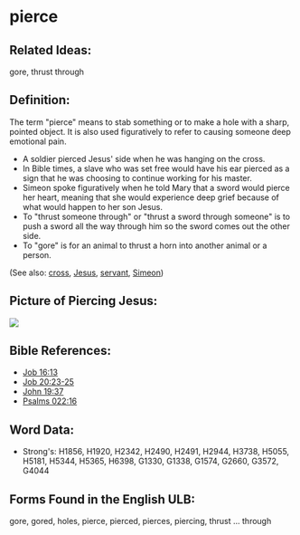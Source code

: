 # pierce

## Related Ideas:

gore, thrust through

## Definition:

The term "pierce" means to stab something or to make a hole with a sharp, pointed object. It is also used figuratively to refer to causing someone deep emotional pain.

* A soldier pierced Jesus' side when he was hanging on the cross.
* In Bible times, a slave who was set free would have his ear pierced as a sign that he was choosing to continue working for his master.
* Simeon spoke figuratively when he told Mary that a sword would pierce her heart, meaning that she would experience deep grief because of what would happen to her son Jesus.
* To "thrust someone through" or "thrust a sword through someone" is to push a sword all the way through him so the sword comes out the other side.
* To "gore" is for an animal to thrust a horn into another animal or a person.

(See also: [cross](../kt/cross.md), [Jesus](../kt/jesus.md), [servant](../other/servant.md), [Simeon](../names/simeon.md))

## Picture of Piercing Jesus:

<a href="https://content.bibletranslationtools.org/WycliffeAssociates/en_tw/raw/branch/master/PNGs/p/PierceJesus.png"><img src="https://content.bibletranslationtools.org/WycliffeAssociates/en_tw/raw/branch/master/PNGs/p/PierceJesus.png" ></a>

## Bible References:

* [Job 16:13](rc://en/tn/help/job/16/13)
* [Job 20:23-25](rc://en/tn/help/job/20/23)
* [John 19:37](rc://en/tn/help/jhn/19/37)
* [Psalms 022:16](rc://en/tn/help/psa/022/016)

## Word Data:

* Strong's: H1856, H1920, H2342, H2490, H2491, H2944, H3738, H5055, H5181, H5344, H5365, H6398, G1330, G1338, G1574, G2660, G3572, G4044

## Forms Found in the English ULB:

gore, gored, holes, pierce, pierced, pierces, piercing, thrust ... through
